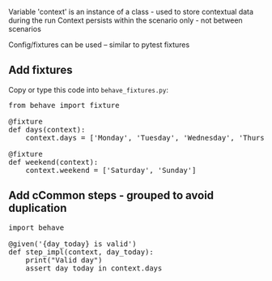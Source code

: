 
Variable 'context' is an instance of a class - used to store contextual data during the run 
Context persists within the scenario only - not between scenarios

Config/fixtures can be used – similar to pytest fixtures

## Add fixtures 

Copy or type this code into `behave_fixtures.py`:

<pre class="file" data-filename="environment.py" data-target="replace">
from behave import fixture

@fixture
def days(context):
    context.days = ['Monday', 'Tuesday', 'Wednesday', 'Thursday', 'Friday', 'Saturday', 'Sunday'] 

@fixture
def weekend(context):
    context.weekend = ['Saturday', 'Sunday'] 
</pre>

## Add cCommon steps - grouped to avoid duplication 

<pre class="file" data-filename="common_steps.py" data-target="replace">
import behave

@given('{day_today} is valid')
def step_impl(context, day_today):
    print("Valid day")
    assert day_today in context.days
</pre>
